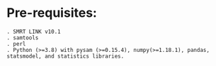 # Pre-requisites:

	. SMRT LINK v10.1
	. samtools
	. perl
	. Python (>=3.8) with pysam (>=0.15.4), numpy(>=1.18.1), pandas, statsmodel, and statistics libraries.


 
